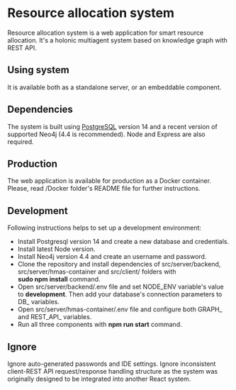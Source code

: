 # Resource allocation system

Resource allocation system is a web application for smart resource allocation. It's a holonic multiagent system based on knowledge graph with REST API.  

## Using system

It is available both as a standalone server, or an embeddable component. 

## Dependencies

The system is built using [PostgreSQL](https://www.postgresql.org/) version 14 and a recent version of supported Neo4j (4.4 is recommended). Node and Express are also required.

## Production

The web application is available for production as a Docker container. Please, read /Docker folder's README file for further instructions. 

## Development

Following instructions helps to set up a development environment:<br>

- Install Postgresql version 14 and create a new database and credentials. 
- Install latest Node version.
- Install Neo4j version 4.4 and create an username and password.
- Clone the repository and install dependencies of src/server/backend, src/server/hmas-container and src/client/ folders with<br> <b>sudo npm install</b> command.
- Open src/server/backend/.env file and set NODE_ENV variable's value to <b>development</b>. Then add your database's connection parameters to DB_ variables. 
- Open src/server/hmas-container/.env file and configure both GRAPH_ and REST_API_ variables. 
- Run all three components with <b>npm run start</b> command. 

## Ignore

Ignore auto-generated passwords and IDE settings. 
Ignore inconsistent client-REST API request/response handling structure as the system was originally designed to be integrated into another React system.

